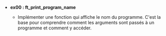 - **ex00 : ft_print_program_name**

  - Implémenter une fonction qui affiche le nom du programme. C'est la base pour comprendre comment les arguments sont passés à un programme et comment y accéder.
